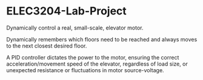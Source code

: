 # ELEC3204-Lab-Project

Dynamically control a real, small-scale, elevator motor.

Dynamically remembers which floors need to be reached and always moves to the next closest desired floor.

A PID controller dictates the power to the motor, ensuring the correct acceleration/movement speed of the elevator, regardless of load size, or unexpected resistance or fluctuations in motor source-voltage.
